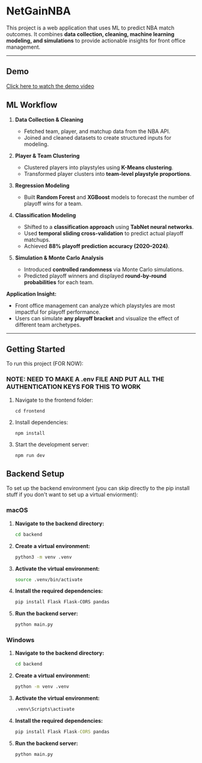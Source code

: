 # NetGainNBA

This project is a web application that uses ML to predict NBA match outcomes. It combines **data collection, cleaning, machine learning modeling, and simulations** to provide actionable insights for front office management.  

---

## Demo

[Click here to watch the demo video](assets/net_gain_demo.mp4)

## ML Workflow

1. **Data Collection & Cleaning**  
   - Fetched team, player, and matchup data from the NBA API.  
   - Joined and cleaned datasets to create structured inputs for modeling.  

2. **Player & Team Clustering**  
   - Clustered players into playstyles using **K-Means clustering**.  
   - Transformed player clusters into **team-level playstyle proportions**.  

3. **Regression Modeling**  
   - Built **Random Forest** and **XGBoost** models to forecast the number of playoff wins for a team.  

4. **Classification Modeling**  
   - Shifted to a **classification approach** using **TabNet neural networks**.  
   - Used **temporal sliding cross-validation** to predict actual playoff matchups.  
   - Achieved **88% playoff prediction accuracy (2020–2024)**.  

5. **Simulation & Monte Carlo Analysis**  
   - Introduced **controlled randomness** via Monte Carlo simulations.  
   - Predicted playoff winners and displayed **round-by-round probabilities** for each team.  

**Application Insight:**  
- Front office management can analyze which playstyles are most impactful for playoff performance.  
- Users can simulate **any playoff bracket** and visualize the effect of different team archetypes.  

---

## Getting Started

To run this project (FOR NOW):

### NOTE: NEED TO MAKE A .env FILE AND PUT ALL THE AUTHENTICATION KEYS FOR THIS TO WORK

1. Navigate to the frontend folder:

   ```
   cd frontend
   ```

2. Install dependencies:

   ```
   npm install
   ```

3. Start the development server:
   ```
   npm run dev
   ```

## Backend Setup

To set up the backend environment (you can skip directly to the pip install stuff if you don't want to set up a virtual enviorment):

### macOS

1. **Navigate to the backend directory:**

   ```bash
   cd backend
   ```

2. **Create a virtual environment:**

   ```bash
   python3 -m venv .venv
   ```

3. **Activate the virtual environment:**

   ```bash
   source .venv/bin/activate
   ```

4. **Install the required dependencies:**

   ```bash
   pip install Flask Flask-CORS pandas
   ```

5. **Run the backend server:**

   ```bash
   python main.py
   ```

### Windows

1. **Navigate to the backend directory:**

   ```cmd
   cd backend
   ```

2. **Create a virtual environment:**

   ```cmd
   python -m venv .venv
   ```

3. **Activate the virtual environment:**

   ```cmd
   .venv\Scripts\activate
   ```

4. **Install the required dependencies:**

   ```cmd
   pip install Flask Flask-CORS pandas
   ```

5. **Run the backend server:**

   ```cmd
   python main.py
   ```
